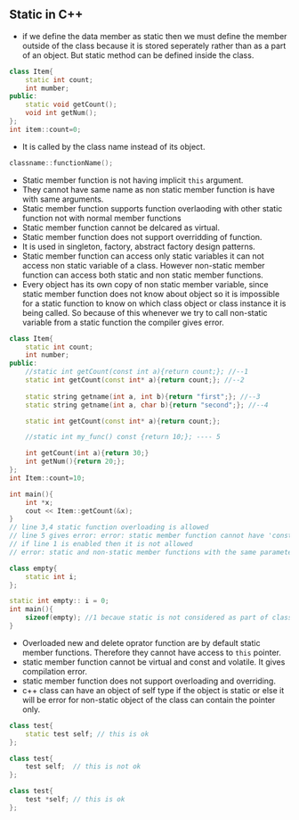 ## Static in C++ ##
- if we define the data member as static then we must define the member outside of the class because it is stored seperately rather than as a part of an object. But static method can be defined inside the class.

```cpp
class Item{
    static int count;
    int mumber;
public:
    static void getCount();
    void int getNum();
};
int item::count=0;
```
- It is called by the class name instead of its object.
```cpp
classname::functionName();
```
- Static member function is not having implicit `this` argument.
- They cannot have same name as non static member function is have with same arguments.
- Static member function supports function overlaoding with other static function not with normal member functions
- Static member function cannot be delcared as virtual.
- Static member function does not support overridding of function.
- It is used in singleton, factory, abstract factory design patterns.
- Static member function can access only static variables it can not access non static variable of a class. However non-static member function can access both static and non static member functions.
- Every object has its own copy of non static member variable, since static member function does not know about object so it is impossible for a static function to know on which class object or class instance it is being called. So because of this whenever we try to call non-static variable from a static function the compiler gives error.


```cpp
class Item{
    static int count;
    int number;
public:
    //static int getCount(const int a){return count;}; //--1
    static int getCount(const int* a){return count;}; //--2
    
    static string getname(int a, int b){return "first";}; //--3
    static string getname(int a, char b){return "second";}; //--4

    static int getCount(const int* a){return count;}; 

    //static int my_func() const {return 10;}; ---- 5

    int getCount(int a){return 30;}
    int getNum(){return 20;};
};
int Item::count=10;

int main(){
    int *x;
    cout << Item::getCount(&x);
}
// line 3,4 static function overloading is allowed
// line 5 gives error: error: static member function cannot have 'const' qualifier
// if line 1 is enabled then it is not allowed
// error: static and non-static member functions with the same parameter types cannot be overloaded
```

```cpp
class empty{
    static int i;
};

static int empty:: i = 0;
int main(){
    sizeof(empty); //1 becaue static is not considered as part of class object
}
```
- Overloaded new and delete oprator function are by default static member functions. Therefore they cannot have access to `this` pointer.
- static member function cannot be virtual and const and volatile. It gives compilation error.
- static member function does not support overloading and overriding.
- c++ class can have an object of self type if the object is static or else it will be error for non-static object of the class can contain the pointer only.

```cpp
class test{
    static test self; // this is ok
};

class test{
    test self;  // this is not ok
};

class test{
    test *self; // this is ok
};
```

